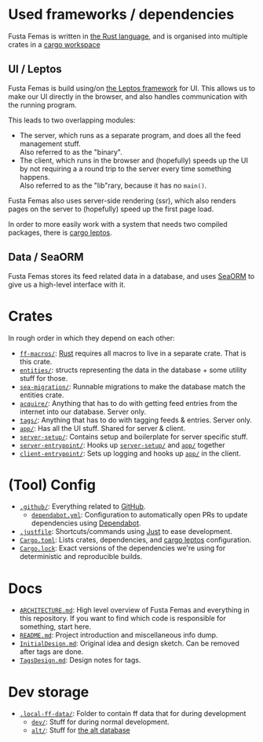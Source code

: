 # Used frameworks / dependencies

Fusta Femas is written in [the Rust language](https://rust-lang.org), and is organised into multiple crates in a [cargo workspace](https://doc.rust-lang.org/cargo/reference/workspaces.html.)

## UI / Leptos

Fusta Femas is build using/on [the Leptos framework](https://leptos.dev) for UI. This allows us to make our UI directly in the browser, and also handles communication with the running program.

This leads to two overlapping modules:
- The server, which runs as a separate program, and does all the feed management stuff. \
Also referred to as the "binary".
- The client, which runs in the browser and (hopefully) speeds up the UI by not requiring a a round trip to the server every time something happens. \
Also referred to as the "lib"rary, because it has no `main()`.

Fusta Femas also uses server-side rendering (ssr), which also renders pages on the server to (hopefully) speed up the first page load.

In order to more easily work with a system that needs two compiled packages, there is [cargo leptos](https://github.com/leptos-rs/cargo-leptos).

## Data / SeaORM

Fusta Femas stores its feed related data in a database, and uses [SeaORM](https://www.sea-ql.org/SeaORM/) to give us a high-level interface with it.

# Crates

In rough order in which they depend on each other:

- [`ff-macros/`](ff-macros/): [Rust](https://rust-lang.org) requires all macros to live in a separate crate. That is this crate.
- [`entities/`](entities/): structs representing the data in the database + some utility stuff for those.
- [`sea-migration/`](sea-migration/): Runnable migrations to make the database match the entities crate.
- [`acquire/`](acquire/): Anything that has to do with getting feed entries from the internet into our database. Server only.
- [`tags/`](tags/): Anything that has to do with tagging feeds & entries. Server only.
- [`app/`](app/): Has all the UI stuff. Shared for server & client.
- [`server-setup/`](server-setup/): Contains setup and boilerplate for server specific stuff.
- [`server-entrypoint/`](server-entrypoint/): Hooks up [`server-setup/`](server-setup/) and [`app/`](app/) together
- [`client-entrypoint/`](client-entrypoint/): Sets up logging and hooks up [`app/`](app/) in the client.


# (Tool) Config

- [`.github/`](.github/): Everything related to [GitHub](https://github.com).
	- [`dependabot.yml`](.github/dependabot.yml): Configuration to automatically open PRs to update dependencies using [Dependabot](https://github.com/dependabot).
- [`.justfile`](.justfile): Shortcuts/commands using [Just](https://just.systems) to ease development.
- [`Cargo.toml`](Cargo.toml): Lists crates, dependencies, and [cargo leptos](https://github.com/leptos-rs/cargo-leptos) configuration.
- [`Cargo.lock`](Cargo.lock): Exact versions of the dependencies we're using for deterministic and reproducible builds.

# Docs

- [`ARCHITECTURE.md`](ARCHITECTURE.md): High level overview of Fusta Femas and everything in this repository. If you want to find which code is responsible for something, start here.
- [`README.md`](README.md): Project introduction and miscellaneous info dump.
- [`InitialDesign.md`](InitialDesign.md): Original idea and design sketch. Can be removed after tags are done.
- [`TagsDesign.md`](TagsDesign.md): Design notes for tags.

# Dev storage

- [`.local-ff-data/`](.local-ff-data/): Folder to contain ff data that for during development
	- [`dev/`](.local-ff-data/dev/): Stuff for during normal development.
	- [`alt/`](.local-ff-data/alt/): Stuff for [the alt database](README.md#alt-database)